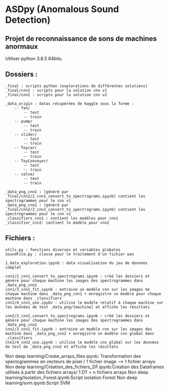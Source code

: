 # ASDpy (Anomalous Sound Detection)
## Projet de reconnaissance de sons de machines anormaux

Utiliser python 3.8.5 64bits.

## Dossiers :
```
_final : scripts python (explorations de différentes solutions)
_final/cnn1 : scripts pour la solution cnn v1
_final/cnn2 : scripts pour la solution cnn v2

_data_origin : datas récupérées de kaggle sous la forme :
    -- fan/
        -- test
        -- train
    -- pump/
        -- test
        -- train
    -- slider/
        -- test
        -- train
    -- Toycar/
        -- test
        -- train
    -- ToyConveyor/
        -- test
        -- train
    -- valve/
        -- test
        -- train

_data_png_cnn1 : (généré par _final/cnn1/2_cnn1_convert_to_spectrograms.ipynb) contient les spectrogrammes pour le cnn v1
_data_png_cnn2 : (généré par _final/cnn2/2_cnn2_convert_to_spectrograms.ipynb) contient les spectrogrammes pour le cnn v2
_classifiers_cnn1 : contient les modèles pour cnn1
_classifier_cnn2: contient le modèle pour cnn2
```

##  Fichiers :
```
utils.py : fonctions diverses et variables globales
SoundFile.py : classe pour le traitement d'un fichier wav

1_data_exploration.ipynb : data vizualisation du jeu de données complet 

cnn1/2_cnn1_convert_to_spectrograms.ipynb : créé les dossiers et génère pour chaque machine les images des spectrogrammes dans _data_png_cnn1
cnn1/3_cnn1_fit.ipynb : entraine un modèle cnn sur les images de chaque machine dans _data_png_cnn1 + enregistre ce modèle pour chaque machine dans _classifiers
cnn1/4_cnn1_use.ipybn : utilise le modèle relatif à chaque machine sur les données de test _data_png/[machine] et affiche les résultats

cnn2/2_cnn2_convert_to_spectrograms.ipynb : créé les dossiers et génère pour chaque machine les images des spectrogrammes dans _data_png_cnn2
cnn2/3_cnn2_fit.ipynb : entraine un modèle cnn sur les images des machine dans _data_png_cnn2 + enregistre un modèle cnn global dans _classifiers
cnn2/4_cnn2_use.ipynb : utilise le modèle cnn global sur les données de test de _data_png_cnn2 et affiche les résultats
```
Non deep learning/Create_arrays_files.ipynb: Transformation des spectogrammes en vecteurs de pixel / 1 fichier image --> 1 fichier arrays
Non deep learning/Création_des_fichiers_DF.ipynb:Création des Dataframes utilisés à partir des fichiers arrays/ 1 DT = n fichiers arrays
Non deep learning/Isolation_Forest.ipynb:Script isolation Forest
Non deep learning/svm.ipynb:Script SVM



    


